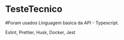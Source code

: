 # TesteTecnico

#Foram usados 
Linguagem basica da API - Typescript.

Eslint, Prettier, Husk, Docker, Jest